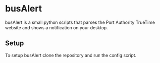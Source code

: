 # busAlert

busAlert is a small python scripts that parses the Port Authority TrueTime website and shows a notification on your desktop.

## Setup

To setup busAlert clone the repository and run the config script.
